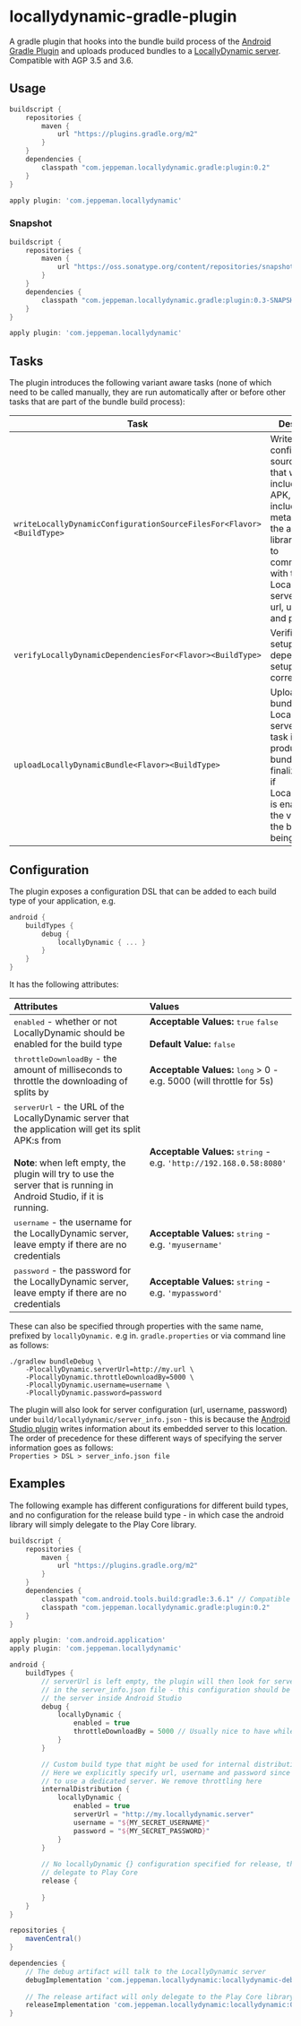 # locallydynamic-gradle-plugin

A gradle plugin that hooks into the bundle build process of the <a href="https://developer.android.com/studio/releases/gradle-plugin">Android Gradle Plugin</a> and uploads produced bundles to a <a href="../locallydynamic-server-library">LocallyDynamic server</a>.<br/>
Compatible with AGP 3.5 and 3.6.

Usage
---
```groovy
buildscript {
    repositories {
        maven {
            url "https://plugins.gradle.org/m2"
        }
    }
    dependencies {
        classpath "com.jeppeman.locallydynamic.gradle:plugin:0.2"
    }
}

apply plugin: 'com.jeppeman.locallydynamic'

```
### Snapshot
```groovy
buildscript {
    repositories {
        maven {
            url "https://oss.sonatype.org/content/repositories/snapshots/"
        }
    }
    dependencies {
        classpath "com.jeppeman.locallydynamic.gradle:plugin:0.3-SNAPSHOT"
    }
}

apply plugin: 'com.jeppeman.locallydynamic'

```

Tasks
---
The plugin introduces the following variant aware tasks (none of which need to be called manually, they are run automatically after or before other tasks that are part of the bundle build process):

| **Task** | **Description** |
| -------- | --------------- |
| `writeLocallyDynamicConfigurationSourceFilesFor<Flavor><BuildType>` | Writes configuration source files that will be included in the APK, the files include metadata that the android library will use to communicate with the LocallyDynamic server, such as url, username and password. |
| `verifyLocallyDynamicDependenciesFor<Flavor><BuildType>`            | Verifies that the setup is dependency setup is correct. |
| `uploadLocallyDynamicBundle<Flavor><BuildType>`                     | Uploads a bundle to a LocallyDynamic server. Any task in AGP that produces a bundle will be finalized by this if LocallyDynamic is enabled for the variant that the bundle is being built for. |

Configuration
---
The plugin exposes a configuration DSL that can be added to each build type of your application, e.g.
```groovy
android {
    buildTypes {
        debug {
            locallyDynamic { ... }
        }
    }
}
```
It has the following attributes:

| Attributes | Values | 
| :------------- | :--------- | 
| <kbd>enabled</kbd> - whether or not LocallyDynamic should be enabled for the build type | **Acceptable Values:** <kbd>true</kbd> <kbd>false</kbd><br/><br/>**Default Value:** <kbd>false</kbd>|
| <kbd>throttleDownloadBy</kbd> - the amount of milliseconds to throttle the downloading of splits by | **Acceptable Values:** <kbd>long</kbd> > 0 - e.g. 5000 (will throttle for 5s)|
| <kbd>serverUrl</kbd> - the URL of the LocallyDynamic server that the application will get its split APK:s from <br/><br/>**Note**: when left empty, the plugin will try to use the server that is running in Android Studio, if it is running. | **Acceptable Values:** <kbd>string</kbd> - e.g. `'http://192.168.0.58:8080'`|
| <kbd>username</kbd> - the username for the LocallyDynamic server, leave empty if there are no credentials | **Acceptable Values:** <kbd>string</kbd> - e.g. `'myusername'`|
| <kbd>password</kbd> - the password for the LocallyDynamic server, leave empty if there are no credentials | **Acceptable Values:** <kbd>string</kbd> - e.g. `'mypassword'`|

These can also be specified through properties with the same name, prefixed by `locallyDynamic.` e.g in. `gradle.properties` or via command line as follows:
```shell script
./gradlew bundleDebug \
    -PlocallyDynamic.serverUrl=http://my.url \
    -PlocallyDynamic.throttleDownloadBy=5000 \
    -PlocallyDynamic.username=username \
    -PlocallyDynamic.password=password
```

The plugin will also look for server configuration (url, username, password) under `build/locallydynamic/server_info.json` -
this is because the <a href="../locallydynamic-studio-plugin">Android Studio plugin</a> writes information about its embedded 
server to this location.
<br/>
The order of precedence for these different ways of specifying the server information goes as follows:<br/>
`Properties > DSL > server_info.json file`

Examples
---
The following example has different configurations for different build types, and no configuration for the release build type - 
in which case the android library will simply delegate to the Play Core library.
```groovy
buildscript {
    repositories {
        maven {
            url "https://plugins.gradle.org/m2"
        }
    }
    dependencies {
        classpath "com.android.tools.build:gradle:3.6.1" // Compatible with 3.5 and above
        classpath "com.jeppeman.locallydynamic.gradle:plugin:0.2"
    }
}

apply plugin: 'com.android.application'
apply plugin: 'com.jeppeman.locallydynamic'

android {   
    buildTypes {
        // serverUrl is left empty, the plugin will then look for server configuration
        // in the server_info.json file - this configuration should be used when running
        // the server inside Android Studio
        debug {
            locallyDynamic {
                enabled = true
                throttleDownloadBy = 5000 // Usually nice to have while developing
            }
        }

        // Custom build type that might be used for internal distribution - 
        // Here we explicitly specify url, username and password since we want
        // to use a dedicated server. We remove throttling here 
        internalDistribution {
            locallyDynamic {
                enabled = true
                serverUrl = "http://my.locallydynamic.server"
                username = "${MY_SECRET_USERNAME}"
                password = "${MY_SECRET_PASSWORD}"
            }
        }
        
        // No locallyDynamic {} configuration specified for release, the android library will
        // delegate to Play Core
        release {
        
        }
    }
}

repositories {
    mavenCentral()
}

dependencies {
    // The debug artifact will talk to the LocallyDynamic server
    debugImplementation 'com.jeppeman.locallydynamic:locallydynamic-debug:0.3'
    
    // The release artifact will only delegate to the Play Core library
    releaseImplementation 'com.jeppeman.locallydynamic:locallydynamic:0.3'     
}
```